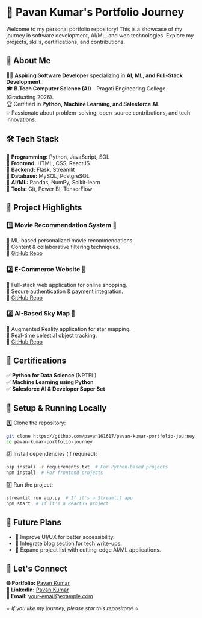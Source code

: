 # 🚀 Pavan Kumar's Portfolio Journey

Welcome to my personal portfolio repository! This is a showcase of my journey in software development, AI/ML, and web technologies. Explore my projects, skills, certifications, and contributions.

## 🎯 About Me
👨‍💻 **Aspiring Software Developer** specializing in **AI, ML, and Full-Stack Development**.  
🎓 **B.Tech Computer Science (AI)** - Pragati Engineering College (Graduating 2026).  
🏆 Certified in **Python, Machine Learning, and Salesforce AI**.  
💡 Passionate about problem-solving, open-source contributions, and tech innovations.  

## 🛠 Tech Stack
🔹 **Programming:** Python, JavaScript, SQL  
🔹 **Frontend:** HTML, CSS, ReactJS  
🔹 **Backend:** Flask, Streamlit  
🔹 **Database:** MySQL, PostgreSQL  
🔹 **AI/ML:** Pandas, NumPy, Scikit-learn  
🔹 **Tools:** Git, Power BI, TensorFlow  

## 📂 Project Highlights
### 1️⃣ **Movie Recommendation System** 🎥  
🔹 ML-based personalized movie recommendations.  
🔹 Content & collaborative filtering techniques.  
🔹 [GitHub Repo](https://github.com/pavan161617/movie-recommendations-system)  

### 2️⃣ **E-Commerce Website** 🛒  
🔹 Full-stack web application for online shopping.  
🔹 Secure authentication & payment integration.  
🔹 [GitHub Repo](https://github.com/pavan161617/e-commerce-project)  

### 3️⃣ **AI-Based Sky Map** 🌌  
🔹 Augmented Reality application for star mapping.  
🔹 Real-time celestial object tracking.  
🔹 [GitHub Repo](https://github.com/pavan161617/sky-map-ar)  

## 🌟 Certifications
✅ **Python for Data Science** (NPTEL)  
✅ **Machine Learning using Python**  
✅ **Salesforce AI & Developer Super Set**  

## 🔧 Setup & Running Locally
1️⃣ Clone the repository:  
```bash
git clone https://github.com/pavan161617/pavan-kumar-portfolio-journey.git  
cd pavan-kumar-portfolio-journey  
```
2️⃣ Install dependencies (if required):  
```bash
pip install -r requirements.txt  # For Python-based projects  
npm install  # For frontend projects  
```
3️⃣ Run the project:  
```bash
streamlit run app.py  # If it's a Streamlit app  
npm start  # If it's a ReactJS project  
```

## 📜 Future Plans
- 🔹 Improve UI/UX for better accessibility.  
- 🔹 Integrate blog section for tech write-ups.  
- 🔹 Expand project list with cutting-edge AI/ML applications.  

## 🤝 Let's Connect
**🌐 Portfolio:** [Pavan Kumar](https://67cc066c67df74ab985a7003--velvety-praline-a0bfdb.netlify.app/)  
**🔗 LinkedIn:** [Pavan Kumar](https://www.linkedin.com/in/pavan-kumar-b7639125a/)  
**📧 Email:** [your-email@example.com](mailto:pavan90990@gmail.com)  

⭐ *If you like my journey, please star this repository!* ⭐
